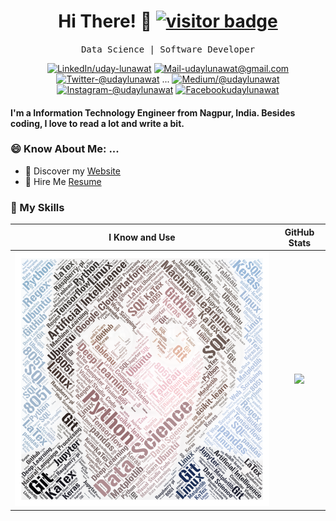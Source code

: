 <h1 align='center'> Hi There! 👋 <a href="#"><img src="https://visitor-badge.glitch.me/badge?page_id=udaylunawat.udaylunawat" alt="visitor badge"></a></h1>
<p align='center'> <samp>Data Science | Software Developer</samp></p>

<div align="center">
  
<a href="https://www.linkedin.com/in/uday-lunawat" target="_blank"><img src="https://img.shields.io/badge/LinkedIn-%230077B5.svg?&style=flat-square&logo=linkedin&logoColor=white" alt="LinkedIn/uday-lunawat"></a>
<a href="mailto:udaylunawat@gmail.com" target="_blank"><img src="https://img.shields.io/badge/Mail_Me-c14438?style=flat-square&logo=Gmail&logoColor=white" alt="Mail-udaylunawat@gmail.com"></a>
<a href="https://twitter.com/udaylunawat" target="_blank"><img src="https://img.shields.io/badge/Twitter-1ca0f1?style=flat-square&labelColor=1ca0f1&logo=twitter&logoColor=white" alt="Twitter-@udaylunawat"></a>
...
<a href="https://medium.com/@udaylunawat" target="_blank"><img src="https://img.shields.io/badge/Medium-03a57a?style=flat-square&labelColor=000000&logo=Medium" alt="Medium/@udaylunawat"></a>
<a href="https://www.instagram.com/udaylunawat" target="_blank"><img src="https://img.shields.io/badge/Instagram-%23E4405F.svg?&style=flat-square&logo=instagram&logoColor=white" alt="Instagram-@udaylunawat"></a>
<a href="https://www.facebook.com/udaylunawat" target="_blank"><img src="https://img.shields.io/badge/Facebook-%231877F2.svg?&style=flat-square&logo=facebook&logoColor=white" alt="Facebookudaylunawat"></a>
<!--
<a href="https://udaylunawat.github.io" target="_blank"><img src="https://img.shields.io/badge/Website-00457C?style=flat-square&labelColor=000000&logo=PayPal" alt="udaylunawat.github.io"></a>
<a href="https://open.spotify.com/playlist/69Ez7Nck73tXmrbGSVXdJ6" target="_blank"><img src="https://img.shields.io/badge/Spotify-%231ED760.svg?&style=flat-square&logo=spotify&logoColor=white" alt="Spotify"></a>-->
</div>


#### I'm a Information Technology Engineer from Nagpur, India. Besides coding, I love to read a lot and write a bit.

### 😄 Know About Me: ...
* 🔖 Discover my [Website](https://udaylunawat.github.io/)<br/>
* 💼 Hire Me [Resume](https://drive.google.com/file/d/1reHy-D2pTy474j6F97u_Foyxspj30_8Q/view?usp=sharing) <br/>

### 🔭 My Skills
 I Know and Use            |  GitHub Stats 
:-------------------------:|:-------------------------:
![](https://github.com/udaylunawat/udaylunawat.github.io/blob/master/lennon_word.png)  |  ![](https://github-readme-stats.vercel.app/api?username=udaylunawat&show_icons=true&hide=["prs"]&hide_rank=true&hide_border=true)




<!--
<p align="center">
  <img align="right" alt="My Skills" src="https://github.com/udaylunawat/udaylunawat.github.io/blob/master/lennon_word.png" />
  <img align="left" src="https://github-readme-stats.vercel.app/api?username=udaylunawat&show_icons=true&hide_border=true" alt="Uday's Github Stats">
</p>
<!--
* ✍🏻 I wrote dev articles on [dev.to](https://dev.to/udaylunawat) <br/>
* 📫 Contact me [@udaylunawat](https://twitter.com/udaylunawat)
- Personal site: https://udaylunawat.github.io/ <br>
You can contact me over any platform with an introduction about you. I will be waiting for your messages.
-->
<!--
[![Twitter Badge](https://img.shields.io/badge/Twitter-1ca0f1?style=flat-square&labelColor=1ca0f1&logo=twitter&logoColor=white&link=https://twitter.com/udaylunawat)](https://twitter.com/udaylunawat) [![Linkedin Badge](https://img.shields.io/badge/-LinkedIn-blue?style=flat-square&logo=Linkedin&logoColor=white&link=https://www.linkedin.com/in/uday-lunawat)](https://www.linkedin.com/in/uday-lunawat) [![Medium Badge](https://img.shields.io/badge/Medium-03a57a?style=flat-square&labelColor=000000&logo=Medium&link=https://medium.com/@udaylunawat/)](https://medium.com/@pranjalrastogi1998)
[![Gmail Badge](https://img.shields.io/badge/Mail_Me-c14438?style=flat-square&logo=Gmail&logoColor=white&link=mailto:udaylunawat@gmail.com)](mailto:udaylunawat@gmail.com)
![visitors](https://visitor-badge.glitch.me/badge?page_id=udaylunawat.udaylunawat) 
--- -->
<!--
**udaylunawat/udaylunawat** is a ✨ _special_ ✨ repository because its `README.md` (this file) appears on your GitHub profile
Here are some ideas to get you started:
- 🔭 I’m currently working on ...
- 🌱 I’m currently learning ...
- 📫 How to reach me
- 👯 I’m looking to collaborate on ...
- 🤔 I’m looking for help with ...
- 💬 Ask me about ...
- 😄 Pronouns: ...
- ⚡ Fun fact: ...
-->

